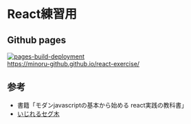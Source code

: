 # React練習用


## Github pages
[![pages-build-deployment](https://github.com/minoru-github/react-exercise/actions/workflows/pages/pages-build-deployment/badge.svg)](https://github.com/minoru-github/react-exercise/actions/workflows/pages/pages-build-deployment)  
https://minoru-github.github.io/react-exercise/

## 参考
* 書籍「モダンjavascriptの基本から始める react実践の教科書」  
* [いじれるセグ木](https://ainem-m.github.io/segment_tree/)